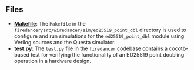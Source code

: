 
## Files
- **[Makefile](ed25519_point_dbl/Makefile.driver.md)**: The `Makefile` in the `firedancer/src/wiredancer/sim/ed25519_point_dbl` directory is used to configure and run simulations for the `ed25519_point_dbl` module using Verilog sources and the Questa simulator.
- **[test.py](ed25519_point_dbl/test.py.driver.md)**: The `test.py` file in the `firedancer` codebase contains a cocotb-based test for verifying the functionality of an ED25519 point doubling operation in a hardware design.
